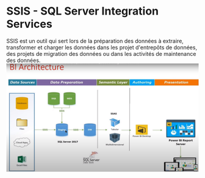 # SSIS - SQL Server Integration Services

SSIS est un outil qui sert lors de la préparation des données à extraire, transformer et charger les données dans les projet d'entrepôts de données, des projets de migration des données ou dans les activités de maintenance des données.
![BI Architecture](images/bi_architecture_data_analytics_with_naq.png)

